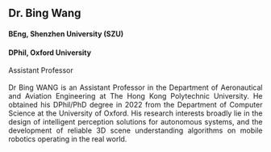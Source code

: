 ## Dr. Bing Wang
#### BEng, Shenzhen University (SZU)
#### DPhil, Oxford University

<div align="justify">
Assistant Professor
<br/><br/>
Dr Bing WANG is an Assistant Professor in the Department of Aeronautical and Aviation Engineering at The Hong Kong Polytechnic University. He obtained his DPhil/PhD degree in 2022 from the Department of Computer Science at the University of Oxford. His research interests broadly lie in the design of intelligent perception solutions for autonomous systems, and the development of reliable 3D scene understanding algorithms on mobile robotics operating in the real world.
</div>
